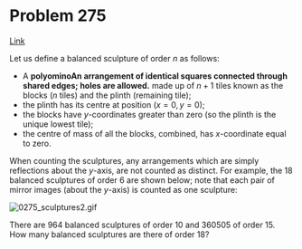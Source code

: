 # Problem 275

[Link](https://projecteuler.net/problem=275)

Let us define a balanced sculpture of order $n$ as follows: 

*   A **polyominoAn arrangement of identical squares connected through shared edges; holes are allowed.** made up of $n + 1$ tiles known as the blocks ($n$ tiles)
    and the plinth (remaining tile);
*   the plinth has its centre at position ($x = 0, y = 0$);
*   the blocks have $y$-coordinates greater than zero (so the plinth is the unique lowest tile);
*   the centre of mass of all the blocks, combined, has $x$-coordinate equal to zero.

When counting the sculptures, any arrangements which are simply reflections about the $y$-axis, are not counted as distinct. For example, the $18$ balanced sculptures of order $6$ are shown below; note that each pair of mirror images (about the $y$-axis) is counted as one sculpture:

![0275_sculptures2.gif](resources/images/0275_sculptures2.gif?1678992056)

There are $964$ balanced sculptures of order $10$ and $360505$ of order $15$.  
How many balanced sculptures are there of order $18$?
